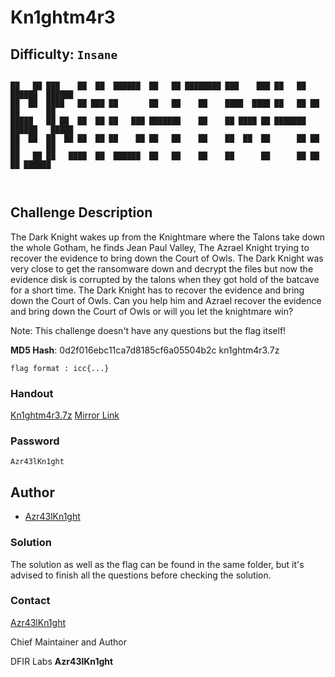 # Kn1ghtm4r3
## Difficulty: `Insane`

```

██   ██ ███    ██  ██  ██████  ██   ██ ████████ ███    ███ ██   ██ ██████  ██████  
██  ██  ████   ██ ███ ██       ██   ██    ██    ████  ████ ██   ██ ██   ██      ██ 
█████   ██ ██  ██  ██ ██   ███ ███████    ██    ██ ████ ██ ███████ ██████   █████  
██  ██  ██  ██ ██  ██ ██    ██ ██   ██    ██    ██  ██  ██      ██ ██   ██      ██ 
██   ██ ██   ████  ██  ██████  ██   ██    ██    ██      ██      ██ ██   ██ ██████  
                                                                                   
                                                                                   
```

## Challenge Description

The Dark Knight wakes up from the Knightmare where the Talons take down the whole Gotham, he finds Jean Paul Valley, The Azrael Knight trying to recover the evidence to bring down the Court of Owls. The Dark Knight was very close to get the ransomware down and decrypt the files but now the evidence disk is corrupted by the talons when they got hold of the batcave for a short time. The Dark Knight has to recover the evidence and bring down the Court of Owls. Can you help him and Azrael recover the evidence and bring down the Court of Owls or will you let the knightmare win?

Note: This challenge doesn't have any questions but the flag itself!

**MD5 Hash**: 0d2f016ebc11ca7d8185cf6a05504b2c  kn1ghtm4r3.7z

`flag format : icc{...}`

### Handout
[Kn1ghtm4r3.7z](https://drive.google.com/file/d/1vzwDqoYVEGhL3Rm_A2iSwACbEnTg2qiA/view?usp=sharing)
[Mirror Link](https://mega.nz/file/zBkAlAoR#t8Fwl4uRYB88hdTduGQhV5PXeenP5cuH-mDqgkcCV2k)

### Password
`Azr43lKn1ght`

## Author
- [Azr43lKn1ght](https://twitter.com/Azr43lKn1ght)

### Solution

The solution as well as the flag can be found in the same folder, but it's advised to finish all the questions before checking the solution.

### Contact

[Azr43lKn1ght](https://twitter.com/Azr43lKn1ght)

Chief Maintainer and Author

DFIR Labs
**Azr43lKn1ght**  